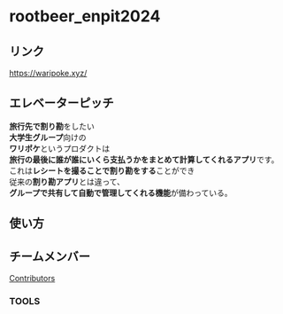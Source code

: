 # rootbeer_enpit2024
## リンク
https://waripoke.xyz/

## エレベーターピッチ
**旅行先で割り勘**をしたい<br>
**大学生グループ**向けの<br>
**ワリポケ**というプロダクトは<br>
**旅行の最後に誰が誰にいくら支払うかをまとめて計算してくれるアプリ**です。<br>
これは**レシートを撮ることで割り勘をする**ことができ<br>
従来の**割り勘アプリ**とは違って、<br>
**グループで共有して自動で管理してくれる機能**が備わっている。

## 使い方

## チームメンバー
[Contributors](https://github.com/nagatahiro/rootbeer_enpit2024/graphs/contributors)

### TOOLS
